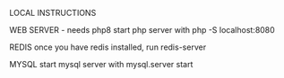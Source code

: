 
LOCAL INSTRUCTIONS

WEB SERVER - needs php8
start php server with
php -S localhost:8080

REDIS
once you have redis installed, run
redis-server


MYSQL
start mysql server with
mysql.server start
